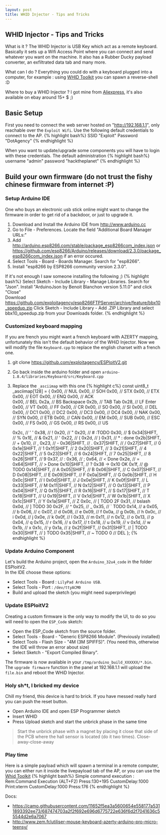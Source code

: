 ```yaml
---
layout: post
title: WHID Injector - Tips and Tricks
---
```


## WHID Injector - Tips and Tricks
What is it ? The WHID Injector is USB Key which act as a remote keyboard. Basically it sets up a Wifi Access Point where you can connect and send whatever you want on the machine. It also has a Rubber Ducky payload converter, an exfiltrated data tab and many more.

What can I do ? Everything you could do with a keyboard plugged into a computer, for example : using [WHID Toolkit](https://github.com/swisskyrepo/WHID_Toolkit) you can spawn a reverse-shell :D    


Where to buy a WHID Injector ? I got mine from [Aliexpress](https://www.aliexpress.com/item/Cactus-Micro-compatible-board-plus-WIFI-chip-esp8266-for-atmega32u4/32318391529.html), it's also available on ebay around 15+ $ ;)

## Basic Setup
First you need to connect the web server hosted on "http://192.168.1.1", only reachable over the `Exploit Wifi`. Use the following default credentials to connect to the AP.
{% highlight bash%}
SSID "Exploit"
Password "DotAgency"
{% endhighlight %}

When you want to update/upgrade some components you will have to login with these credentials.
The default administration
{% highlight bash%}
username "admin"
password "hacktheplanet"
{% endhighlight %}

## Build your own firmware (do not trust the fishy chinese firmware from internet :P)
### Setup Arduino IDE
One who buys an electronic usb stick online might want to change the firmware in order to get rid of a backdoor, or just to upgrade it.

1. Download and Install the Arduino IDE from http://www.arduino.cc
2. Go to File - Preferences. Locate the field "Additional Board Manager URLs:"
3. Add http://arduino.esp8266.com/stable/package_esp8266com_index.json or https://github.com/esp8266/Arduino/releases/download/2.3.0/package_esp8266com_index.json if an error occured.
4. Select Tools - Board - Boards Manager. Search for "esp8266".
5. Install "esp8266 by ESP8266 community version 2.3.0".

If it's not enough I saw someone installing the following ;)
{% highlight bash%}
Select Sketch - Include Library - Manage Libraries. Search for "Json".
Install "ArduinoJson by Benoit Blanchon version 5.11.0" and click "Close"  
Download https://github.com/exploitagency/esp8266FTPServer/archive/feature/bbx10_speedup.zip
Click Sketch - Include Library - Add .ZIP Library and select bbx10_speedup.zip from your Downloads folder.
{% endhighlight %}

### Customized keyboard mapping
If you are french you might want a french keyboard with AZERTY mapping, unfortunately this isn't the default behavior of the WHiD Injector. Now we will modify the file `Keyboard.cpp` to replace the english charset with a french one.

1. git clone https://github.com/exploitagency/ESPloitV2.git
2. Go back inside the arduino folder and open `arduino-1.8.4/libraries/Keyboard/src/Keyboard.cpp`
3. Replace the `_asciimap` with this one
{% highlight c%}
const uint8_t _asciimap[128] =
{
	0x00,             // NUL
	0x00,             // SOH
	0x00,             // STX
	0x00,             // ETX
	0x00,             // EOT
	0x00,             // ENQ
	0x00,             // ACK  
	0x00,             // BEL
	0x2a,			// BS	Backspace
	0x2b,			// TAB	Tab
	0x28,			// LF	Enter
	0x00,             // VT
	0x00,             // FF
	0x00,             // CR
	0x00,             // SO
	0x00,             // SI
	0x00,             // DEL
	0x00,             // DC1
	0x00,             // DC2
	0x00,             // DC3
	0x00,             // DC4
	0x00,             // NAK
	0x00,             // SYN
	0x00,             // ETB
	0x00,             // CAN
	0x00,             // EM
	0x00,             // SUB
	0x00,             // ESC
	0x00,             // FS
	0x00,             // GS
	0x00,             // RS
	0x00,             // US

	0x2c,		   //  ' '
	0x38,	   // !
	0x20,    // "
	0x20,    // # :TODO
	0x30,    // $
	0x34|SHIFT,    // %
	0x1E,    // &
	0x21,          // '
	0x22,    // (
	0x2d,    // )
        0x31,    // * : done
	0x2b|SHIFT,    // +
	0x10,          // ,
	0x23,          // -
	0x36|SHIFT,    // .
	0x37|SHIFT,    // /
	0x27|SHIFT,    // 0
	0x1e|SHIFT,    // 1
	0x1f|SHIFT,    // 2
	0x20|SHIFT,    // 3
	0x21|SHIFT,    // 4
	0x22|SHIFT,    // 5
	0x23|SHIFT,    // 6
	0x24|SHIFT,    // 7
	0x25|SHIFT,    // 8
	0x26|SHIFT,    // 9
	0x37,          // :
	0x36,          // ;
	0x64,      // < Done
	0x2e,          // =
	0x64|SHIFT,      // > Done
	0x10|SHIFT,      // ? 0x38 -> 0x10 OK
	0x1f,      // @ TODO
	0x14|SHIFT,      // A
	0x05|SHIFT,      // B
	0x06|SHIFT,      // C
	0x07|SHIFT,      // D
	0x08|SHIFT,      // E
	0x09|SHIFT,      // F
	0x0a|SHIFT,      // G
	0x0b|SHIFT,      // H
	0x0c|SHIFT,      // I
	0x0d|SHIFT,      // J
	0x0e|SHIFT,      // K
	0x0f|SHIFT,      // L
	0x33|SHIFT,      // M
	0x11|SHIFT,      // N
	0x12|SHIFT,      // O
	0x13|SHIFT,      // P
	0x04|SHIFT,      // Q
	0x15|SHIFT,      // R
	0x16|SHIFT,      // S
	0x17|SHIFT,      // T
	0x18|SHIFT,      // U
	0x19|SHIFT,      // V
	0x1d|SHIFT,      // W
	0x1b|SHIFT,      // X
	0x1c|SHIFT,      // Y
	0x1a|SHIFT,      // Z
	0x0c,          // [ TODO 2F
	0x31,          // bslash
	0x0d,          // ] TODO 30
	0x2F,    // ^
	0x25,    // _
	0x35,          // ` TODO
	0x14,          // a
	0x05,          // b
	0x06,          // c
	0x07,          // d
	0x08,          // e
	0x09,          // f
	0x0a,          // g
	0x0b,          // h
	0x0c,          // i
	0x0d,          // j
	0x0e,          // k
	0x0f,          // l
	0x33,          // m
	0x11,          // n
	0x12,          // o
	0x13,          // p
	0x04,          // q
	0x15,          // r
	0x16,          // s
	0x17,          // t
	0x18,          // u
	0x19,          // v
	0x1d,          // w
	0x1b,          // x
	0x1c,          // y
	0x1a,          // z
	0x2f|SHIFT,    //
	0x31|SHIFT,    // | TODO
	0x30|SHIFT,    // } TODO
	0x35|SHIFT,    // ~ TODO
	0				// DEL
};
{% endhighlight %}


### Update Arduino Component
Let's build the Arduino project, open the `Arduino_32u4_code` in the folder ESPloitV2.     
In the IDE choose these options:
 - Select Tools - Board : `LilyPad Arduino USB`.
 - Select Tools - Port : `/dev/ttyACM0`
 - Build and upload the sketch (you might need superprivilege)

### Update ESPloitV2
Creating a custom firmware is the only way to modify the UI, to do so you will need to open the `ESP_Code` sketch:
 - Open the ESP_Code sketch from the source folder.
 - Select Tools - Board - "Generic ESP8266 Module". (Previously installed)
 - Select Tools - Flash Size - "4M (3M SPIFFS)". (You need this, otherwise the IDE will throw an error about size)
 - Select Sketch - "Export Compiled Binary".

The firmware is now available in your `/tmp/arduino_build_XXXXXX/*.bin`. The `upgrade firmware` function in the panel at 192.168.1.1 will upload the `file.bin` and reboot the WHiD Injector.

### Holy sh*t, I bricked my device
Chill my friend, this device is hard to brick. If you have messed really hard you can push the reset button.

 - Open Arduino IDE and open ESP Programmer sketch
 - Insert WHID
 - Press Upload sketch and start the unbrick phase in the same time

> Start the unbrick phase with a magnet by placing it close that side of the PCB where the hall sensor is located (do it two times). Close-away-close-away


### Play time
Here is a simple payload which will spawn a terminal in a remote computer, you can either run it inside the livepayload tab of the AP, or you can use the [Whid Toolkit](https://github.com/swisskyrepo/WHID_Toolkit)
{% highlight bash%}
Simple command execution :
Rem:Command Execution (ALT+F2)
Press:130+195
CustomDelay:1000
Print:xterm
CustomDelay:1000
Press:176
{% endhighlight %}


Docs:
 - https://camo.githubusercontent.com/11652f5ea3a5600654e558177a5311893392ee73/687474703a2f2f692e696d6775722e636f6d2f7041636c55544d2e6a7067
 - http://www.zem.fr/utiliser-mouse-keyboard-azerty-arduino-pro-micro-teensy/
